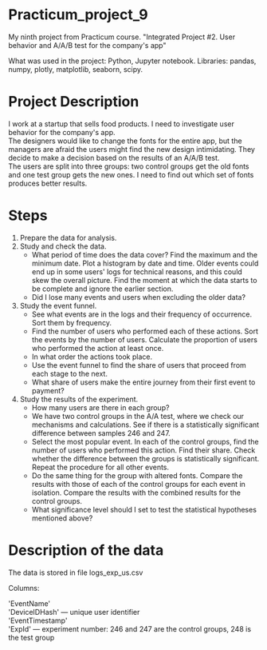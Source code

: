 # Practicum_project_9
 My ninth project from Practicum course. "Integrated Project #2. User behavior and A/A/B test for the company's app"
 
 What was used in the project: Python, Jupyter notebook. Libraries: pandas, numpy, plotly, matplotlib, seaborn, scipy.

# Project Description

I work at a startup that sells food products. I need to investigate user behavior for the company's app.<br/>
The designers would like to change the fonts for the entire app, but the managers are afraid the users might find the new design intimidating. They decide to make a decision based on the results of an A/A/B test.<br/> 
The users are split into three groups: two control groups get the old fonts and one test group gets the new ones. I need to find out which set of fonts produces better results.

# Steps
1) Prepare the data for analysis.
2) Study and check the data.
    - What period of time does the data cover? Find the maximum and the minimum date. Plot a histogram by date and time. Older events could end up in some users' logs for technical reasons, and this could skew the overall picture. Find the moment at which the data starts to be complete and ignore the earlier section.
    - Did I lose many events and users when excluding the older data?
3) Study the event funnel.
    - See what events are in the logs and their frequency of occurrence. Sort them by frequency.
    - Find the number of users who performed each of these actions. Sort the events by the number of users. Calculate the proportion of users who performed the action at least once.
    - In what order the actions took place.
    - Use the event funnel to find the share of users that proceed from each stage to the next.
    - What share of users make the entire journey from their first event to payment?
4) Study the results of the experiment.
    - How many users are there in each group?
    - We have two control groups in the A/A test, where we check our mechanisms and calculations. See if there is a statistically significant difference between samples 246 and 247.
    - Select the most popular event. In each of the control groups, find the number of users who performed this action. Find their share. Check whether the difference between the groups is statistically significant. Repeat the procedure for all other events.
    - Do the same thing for the group with altered fonts. Compare the results with those of each of the control groups for each event in isolation. Compare the results with the combined results for the control groups.
    - What significance level should I set to test the statistical hypotheses mentioned above?
  
# Description of the data

The data is stored in file logs_exp_us.csv

Columns:

'EventName'<br/>
'DeviceIDHash' — unique user identifier<br/>
'EventTimestamp'<br/>
'ExpId' — experiment number: 246 and 247 are the control groups, 248 is the test group
